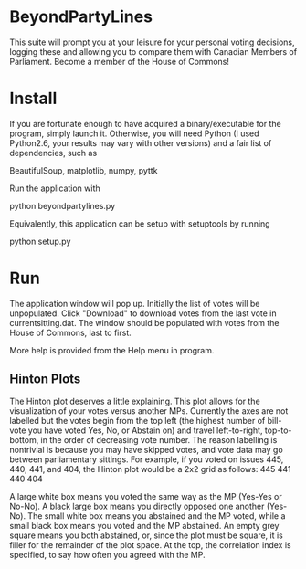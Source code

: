 BeyondPartyLines
===============

This suite will prompt you at your leisure for your personal voting decisions, 
logging these and allowing you to compare them with Canadian Members of Parliament. 
Become a member of the House of Commons! 




Install
=======

If you are fortunate enough to have acquired a binary/executable for the program, 
simply launch it. Otherwise, you will need Python (I used Python2.6, your results 
may vary with other versions) and a fair list of dependencies, such as 

BeautifulSoup,
matplotlib,
numpy,
pyttk


Run the application with

python beyondpartylines.py


Equivalently, this application can be setup with setuptools by running

python setup.py



Run
====

The application window will pop up. Initially the list of votes will be unpopulated. 
Click "Download" to download votes from the last vote in currentsitting.dat. The 
window should be populated with votes from the House of Commons, last to first.

More help is provided from the Help menu in program. 


Hinton Plots
-------------

The Hinton plot deserves a little explaining. This plot allows for the
visualization of your votes versus another MPs. Currently the axes are not
labelled but the votes begin from the top left (the highest number of bill-vote
you have voted Yes, No, or Abstain on) and travel left-to-right, top-to-bottom,
in the order of decreasing vote number. The reason labelling is nontrivial is
because you may have skipped votes, and vote data may go between parliamentary
sittings. For example, if you voted on issues 445, 440, 441, and 404, the Hinton
plot would be a 2x2 grid as follows:
445	441
440	404

A large white box means you voted the same way as the MP (Yes-Yes or No-No). A
black large box means you directly opposed one another (Yes-No). The small white
box means you abstained and the MP voted, while a small black box means you
voted and the MP abstained. An empty grey square means you both abstained, or,
since the plot must be square, it is filler for the remainder of the plot space.
At the top, the correlation index is specified, to say how often you agreed with
the MP.
